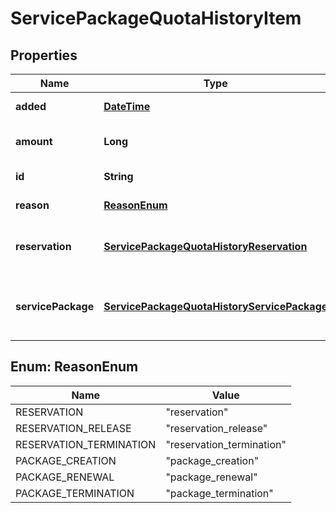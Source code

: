 
# ServicePackageQuotaHistoryItem

## Properties
Name | Type | Description | Notes
------------ | ------------- | ------------- | -------------
**added** | [**DateTime**](DateTime.md) | Added time of quota history entry. | 
**amount** | **Long** | the amount of quota usage, negative or positive | 
**id** | **String** | Service package quota history id. | 
**reason** | [**ReasonEnum**](#ReasonEnum) | Type of quota usage entry. | 
**reservation** | [**ServicePackageQuotaHistoryReservation**](ServicePackageQuotaHistoryReservation.md) | Reservation details if reason is reservation, reservation_release or reservation_termination. |  [optional]
**servicePackage** | [**ServicePackageQuotaHistoryServicePackage**](ServicePackageQuotaHistoryServicePackage.md) | Service package details if reason is package_creation, package_renewal or package_termination |  [optional]


<a name="ReasonEnum"></a>
## Enum: ReasonEnum
Name | Value
---- | -----
RESERVATION | &quot;reservation&quot;
RESERVATION_RELEASE | &quot;reservation_release&quot;
RESERVATION_TERMINATION | &quot;reservation_termination&quot;
PACKAGE_CREATION | &quot;package_creation&quot;
PACKAGE_RENEWAL | &quot;package_renewal&quot;
PACKAGE_TERMINATION | &quot;package_termination&quot;



